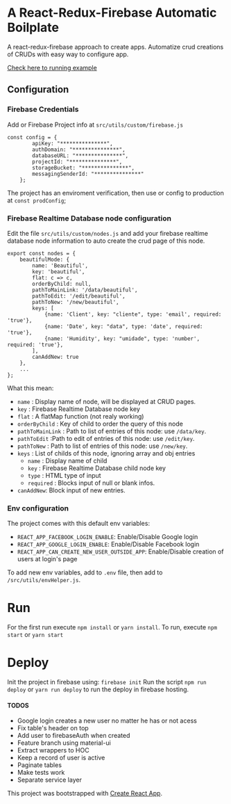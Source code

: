 # A React-Redux-Firebase Automatic Boilplate

A react-redux-firebase approach to create apps. Automatize crud creations of CRUDs with easy way to configure app.

[Check here to running example](https://react-redux-firebase-ex.firebaseapp.com)

## Configuration

### Firebase Credentials

Add or Firebase Project info at `src/utils/custom/firebase.js`

```
const config = {
        apiKey: "***************",
        authDomain: "***************",
        databaseURL: "***************",
        projectId: "***************",
        storageBucket: "***************",
        messagingSenderId: "***************"
    };
```

The project has an enviroment verification, then use or config to production at `const prodConfig`;

### Firebase Realtime Database node configuration

Edit the file `src/utils/custom/nodes.js` and add your firebase realtime database node information to auto create the crud page of this node.

```
export const nodes = {
    beautifulMode: {
        name: 'Beautiful',
        key: 'beautiful',
        flat: c => c,
        orderByChild: null,
        pathToMainLink: '/data/beautiful',
        pathToEdit: '/edit/beautiful',
        pathToNew: '/new/beautiful',
        keys: [
            {name: 'Client', key: "cliente", type: 'email', required: 'true'},
            {name: 'Date', key: "data", type: 'date', required: 'true'},
            {name: 'Humidity', key: "umidade", type: 'number', required: 'true'},
        ],
        canAddNew: true
    },
    ...
};
```

What this mean:

- `name` : Display name of node, will be displayed at CRUD pages.
- `key` : Firebase Realtime Database node key
- `flat` : A flatMap function (not realy working)
- `orderByChild` : Key of child to order the query of this node
- `pathToMainLink` : Path to list of entries of this node: use `/data/key`.
- `pathToEdit` :Path to edit of entries of this node: use `/edit/key`.
- `pathToNew` : Path to list of entries of this node: use `/new/key`.
- `keys` :  List of childs of this node, ignoring array and obj entries
    - `name` : Display name of child
    - `key` : Firebase Realtime Database child node key
    - `type` : HTML type of input
    - `required` : Blocks input of null or blank infos.
- `canAddNew`: Block input of new entries.

### Env configuration

The project comes with this default env variables:

- `REACT_APP_FACEBOOK_LOGIN_ENABLE`: Enable/Disable Google login
- `REACT_APP_GOOGLE_LOGIN_ENABLE`:  Enable/Disable Facebook login
- `REACT_APP_CAN_CREATE_NEW_USER_OUTSIDE_APP`:  Enable/Disable creation of users at login's page

To add new env variables, add to `.env` file, then add to `/src/utils/envHelper.js`.

# Run
For the first run execute `npm install` or `yarn install`.
To run, execute `npm start` or `yarn start`


# Deploy
Init the project in firebase using: `firebase init`
Run the script `npm run deploy` or `yarn run deploy` to run the deploy in firebase hosting.

#### TODOS

- Google login creates a new user no matter he has or not acess
- Fix table's header on top
- Add user to firebaseAuth when created
- Feature branch using material-ui
- Extract wrappers to HOC
- Keep a record of user is active
- Paginate tables
- Make tests work
- Separate service layer

This project was bootstrapped with [Create React App](https://github.com/facebookincubator/create-react-app).

